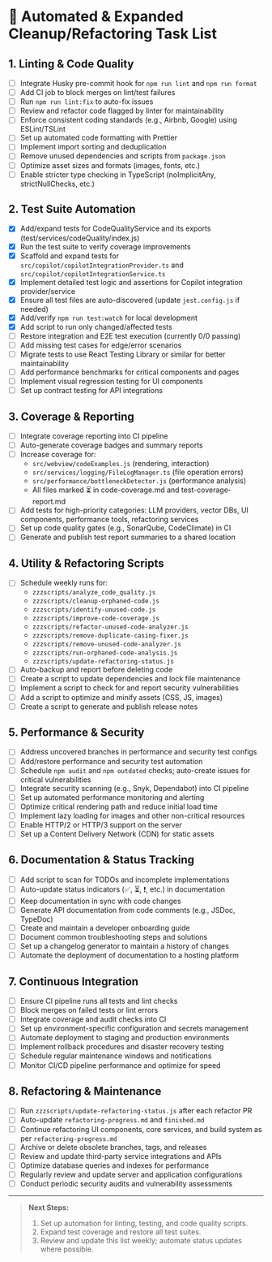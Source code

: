 # 🧹 Automated & Expanded Cleanup/Refactoring Task List

## 1. Linting & Code Quality
- [ ] Integrate Husky pre-commit hook for `npm run lint` and `npm run format`
- [ ] Add CI job to block merges on lint/test failures
- [ ] Run `npm run lint:fix` to auto-fix issues
- [ ] Review and refactor code flagged by linter for maintainability
- [ ] Enforce consistent coding standards (e.g., Airbnb, Google) using ESLint/TSLint
- [ ] Set up automated code formatting with Prettier
- [ ] Implement import sorting and deduplication
- [ ] Remove unused dependencies and scripts from `package.json`
- [ ] Optimize asset sizes and formats (images, fonts, etc.)
- [ ] Enable stricter type checking in TypeScript (noImplicitAny, strictNullChecks, etc.)

## 2. Test Suite Automation
- [x] Add/expand tests for CodeQualityService and its exports (test/services/codeQuality/index.js)
- [x] Run the test suite to verify coverage improvements
- [x] Scaffold and expand tests for `src/copilot/copilotIntegrationProvider.ts` and `src/copilot/copilotIntegrationService.ts`
- [x] Implement detailed test logic and assertions for Copilot integration provider/service
- [x] Ensure all test files are auto-discovered (update `jest.config.js` if needed)
- [x] Add/verify `npm run test:watch` for local development
- [x] Add script to run only changed/affected tests
- [ ] Restore integration and E2E test execution (currently 0/0 passing)
- [ ] Add missing test cases for edge/error scenarios
- [ ] Migrate tests to use React Testing Library or similar for better maintainability
- [ ] Add performance benchmarks for critical components and pages
- [ ] Implement visual regression testing for UI components
- [ ] Set up contract testing for API integrations

## 3. Coverage & Reporting
- [ ] Integrate coverage reporting into CI pipeline
- [ ] Auto-generate coverage badges and summary reports
- [ ] Increase coverage for:
  - `src/webview/codeExamples.js` (rendering, interaction)
  - `src/services/logging/FileLogManager.ts` (file operation errors)
  - `src/performance/bottleneckDetector.js` (performance analysis)
  - All files marked ⏳ in code-coverage.md and test-coverage-report.md
- [ ] Add tests for high-priority categories: LLM providers, vector DBs, UI components, performance tools, refactoring services
- [ ] Set up code quality gates (e.g., SonarQube, CodeClimate) in CI
- [ ] Generate and publish test report summaries to a shared location

## 4. Utility & Refactoring Scripts
- [ ] Schedule weekly runs for:
  - `zzzscripts/analyze_code_quality.js`
  - `zzzscripts/cleanup-orphaned-code.js`
  - `zzzscripts/identify-unused-code.js`
  - `zzzscripts/improve-code-coverage.js`
  - `zzzscripts/refactor-unused-code-analyzer.js`
  - `zzzscripts/remove-duplicate-casing-fixer.js`
  - `zzzscripts/remove-unused-code-analyzer.js`
  - `zzzscripts/run-orphaned-code-analysis.js`
  - `zzzscripts/update-refactoring-status.js`
- [ ] Auto-backup and report before deleting code
- [ ] Create a script to update dependencies and lock file maintenance
- [ ] Implement a script to check for and report security vulnerabilities
- [ ] Add a script to optimize and minify assets (CSS, JS, images)
- [ ] Create a script to generate and publish release notes

## 5. Performance & Security
- [ ] Address uncovered branches in performance and security test configs
- [ ] Add/restore performance and security test automation
- [ ] Schedule `npm audit` and `npm outdated` checks; auto-create issues for critical vulnerabilities
- [ ] Integrate security scanning (e.g., Snyk, Dependabot) into CI pipeline
- [ ] Set up automated performance monitoring and alerting
- [ ] Optimize critical rendering path and reduce initial load time
- [ ] Implement lazy loading for images and other non-critical resources
- [ ] Enable HTTP/2 or HTTP/3 support on the server
- [ ] Set up a Content Delivery Network (CDN) for static assets

## 6. Documentation & Status Tracking
- [ ] Add script to scan for TODOs and incomplete implementations
- [ ] Auto-update status indicators (✅, ⏳, ❗, etc.) in documentation
- [ ] Keep documentation in sync with code changes
- [ ] Generate API documentation from code comments (e.g., JSDoc, TypeDoc)
- [ ] Create and maintain a developer onboarding guide
- [ ] Document common troubleshooting steps and solutions
- [ ] Set up a changelog generator to maintain a history of changes
- [ ] Automate the deployment of documentation to a hosting platform

## 7. Continuous Integration
- [ ] Ensure CI pipeline runs all tests and lint checks
- [ ] Block merges on failed tests or lint errors
- [ ] Integrate coverage and audit checks into CI
- [ ] Set up environment-specific configuration and secrets management
- [ ] Automate deployment to staging and production environments
- [ ] Implement rollback procedures and disaster recovery testing
- [ ] Schedule regular maintenance windows and notifications
- [ ] Monitor CI/CD pipeline performance and optimize for speed

## 8. Refactoring & Maintenance
- [ ] Run `zzzscripts/update-refactoring-status.js` after each refactor PR
- [ ] Auto-update `refactoring-progress.md` and `finished.md`
- [ ] Continue refactoring UI components, core services, and build system as per `refactoring-progress.md`
- [ ] Archive or delete obsolete branches, tags, and releases
- [ ] Review and update third-party service integrations and APIs
- [ ] Optimize database queries and indexes for performance
- [ ] Regularly review and update server and application configurations
- [ ] Conduct periodic security audits and vulnerability assessments

---
> **Next Steps:**
> 1. Set up automation for linting, testing, and code quality scripts.
> 2. Expand test coverage and restore all test suites.
> 3. Review and update this list weekly; automate status updates where possible.
